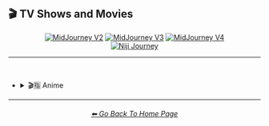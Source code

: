 <h2>🎬 TV Shows and Movies</h2>

<div align="center">

[<img src="/Images/Repo_Parts/Buttons/Version_Buttons/button_version_V2_inactive_third.webp?raw=true" alt="MidJourney V2" height="64" />](/Pages/MJ_V2/Style_Pages/Sphere/TV_and_Movies.md)
[<img src="/Images/Repo_Parts/Buttons/Version_Buttons/button_version_V3_inactive_third.webp?raw=true" alt="MidJourney V3" height="64" />](/Pages/MJ_V3/Style_Pages/Just_The_Style/TV_and_Movies.md)
[<img src="/Images/Repo_Parts/Buttons/Version_Buttons/button_version_V4_inactive_third.webp?raw=true" alt="MidJourney V4" height="64" />](/Pages/MJ_V4/Style_Pages/Just_The_Style/TV_and_Movies.md)
<br>
[<img src="/Images/Repo_Parts/Buttons/Version_Buttons/button_version_niji_active_full.webp?raw=true" alt="Niji Journey" height="64" />](/Pages/Niji_Journey/Niji_V4/Style_Pages/TV_and_Movies.md)


</div>

<hr>
<br>


- <details><summary>🎬🈯 Anime</summary><p><div align="center">

	| Akira | Attack on Titan | Bakuman |
	| :-: | :-: | :-: |
	| <img src="/Images/Niji_Journey/Niji_V4/MidJourney_Styles/Akira.webp?raw=true" width="256" /> | <img src="/Images/Niji_Journey/Niji_V4/MidJourney_Styles/Attack_on_Titan.webp?raw=true" width="256" /> | <img src="/Images/Niji_Journey/Niji_V4/MidJourney_Styles/Bakuman.webp?raw=true" width="256" /> |
	
	<br>

	| Code Geass | Cowboy Bebop | Death Note |
	| :-: | :-: | :-: |
	| <img src="/Images/Niji_Journey/Niji_V4/MidJourney_Styles/Code_Geass.webp?raw=true" width="256" /> | <img src="/Images/Niji_Journey/Niji_V4/MidJourney_Styles/Cowboy_Bebop.webp?raw=true" width="256" /> | <img src="/Images/Niji_Journey/Niji_V4/MidJourney_Styles/Death_Note.webp?raw=true" width="256" /> |
	
	<br>

	| Detective Conan | Dr Stone | Dragon Ball Z |
	| :-: | :-: | :-: |
	| <img src="/Images/Niji_Journey/Niji_V4/MidJourney_Styles/Detective_Conan.webp?raw=true" width="256" /> | <img src="/Images/Niji_Journey/Niji_V4/MidJourney_Styles/Dr_Stone.webp?raw=true" width="256" /> | <img src="/Images/Niji_Journey/Niji_V4/MidJourney_Styles/Dragon_Ball_Z.webp?raw=true" width="256" /> |
	
	<br>

	| Fullmetal Alchemist | Gintama | Great Teacher Onizuka |
	| :-: | :-: | :-: |
	| <img src="/Images/Niji_Journey/Niji_V4/MidJourney_Styles/Fullmetal_Alchemist.webp?raw=true" width="256" /> | <img src="/Images/Niji_Journey/Niji_V4/MidJourney_Styles/Gintama.webp?raw=true" width="256" /> | <img src="/Images/Niji_Journey/Niji_V4/MidJourney_Styles/Great_Teacher_Onizuka.webp?raw=true" width="256" /> |
	
	<br>

	| Gurren Lagann | Haikyu | Hajime no Ippo |
	| :-: | :-: | :-: |
	| <img src="/Images/Niji_Journey/Niji_V4/MidJourney_Styles/Gurren_Lagann.webp?raw=true" width="256" /> | <img src="/Images/Niji_Journey/Niji_V4/MidJourney_Styles/Haikyu.webp?raw=true" width="256" /> | <img src="/Images/Niji_Journey/Niji_V4/MidJourney_Styles/Hajime_no_Ippo.webp?raw=true" width="256" /> |
	
	<br>

	| Hunter_x_Hunter | Inuyasha | Jojos_Bizzare_Adventures |
	| :-: | :-: | :-: |
	| <img src="/Images/Niji_Journey/Niji_V4/MidJourney_Styles/Hunter_x_Hunter.webp?raw=true" width="256" /> | <img src="/Images/Niji_Journey/Niji_V4/MidJourney_Styles/Inuyasha.webp?raw=true" width="256" /> | <img src="/Images/Niji_Journey/Niji_V4/MidJourney_Styles/Jojos_Bizzare_Adventures.webp?raw=true" width="256" /> |
	
	<br>

	| Jujutsu Kaisen | Kimetsu no Yaiba (Demon Slayer) | Koe no Katachi |
	| :-: | :-: | :-: |
	| <img src="/Images/Niji_Journey/Niji_V4/MidJourney_Styles/Jujutsu_Kaisen.webp?raw=true" width="256" /> | <img src="/Images/Niji_Journey/Niji_V4/MidJourney_Styles/Kimetsu_no_Yaiba_Demon_Slayer.webp?raw=true" width="256" /> | <img src="/Images/Niji_Journey/Niji_V4/MidJourney_Styles/Koe_no_Katachi.webp?raw=true" width="256" /> |
	
	<br>

	| Mob_Psycho_100 | My_Hero_Academia | Naruto |
	| :-: | :-: | :-: |
	| <img src="/Images/Niji_Journey/Niji_V4/MidJourney_Styles/Mob_Psycho_100.webp?raw=true" width="256" /> | <img src="/Images/Niji_Journey/Niji_V4/MidJourney_Styles/My_Hero_Academia.webp?raw=true" width="256" /> | <img src="/Images/Niji_Journey/Niji_V4/MidJourney_Styles/Naruto.webp?raw=true" width="256" /> |
	
	<br>

	| Pokemon | Pokémon |
	| :-: | :-: |
	| <img src="/Images/Niji_Journey/Niji_V4/MidJourney_Styles/Pokemon.webp?raw=true" width="256" /> | <img src="/Images/Niji_Journey/Niji_V4/MidJourney_Styles/Pokemon (2).webp?raw=true" width="256" /> |

	<br>

	| One Piece | Ruroni Kenshin |
	| :-: | :-: |
	| <img src="/Images/Niji_Journey/Niji_V4/MidJourney_Styles/One_Piece.webp?raw=true" width="256" /> | <img src="/Images/Niji_Journey/Niji_V4/MidJourney_Styles/Ruroni_Kenshin.webp?raw=true" width="256" /> |
	
	<br>

	| Spirited Away | Steins Gate | Sword Art Online |
	| :-: | :-: | :-: |
	| <img src="/Images/Niji_Journey/Niji_V4/MidJourney_Styles/Spirited_Away.webp?raw=true" width="256" /> | <img src="/Images/Niji_Journey/Niji_V4/MidJourney_Styles/Steins_Gate.webp?raw=true" width="256" /> | <img src="/Images/Niji_Journey/Niji_V4/MidJourney_Styles/Sword_Art_Online.webp?raw=true" width="256" /> |
	
	<br>

	| Vinland Saga |
	| :-: |
	| <img src="/Images/Niji_Journey/Niji_V4/MidJourney_Styles/Vinland_Saga.webp?raw=true" width="256" /> |

	</div></p></details>

	
<hr><!--------------->
<div align="center">
<h6><a href="/README.md">⬅ Go Back To Home Page</a></h6>
</div>